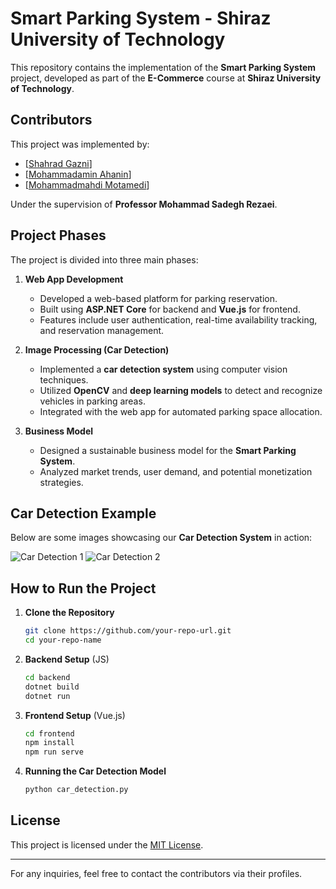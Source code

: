 # Smart Parking System - Shiraz University of Technology

This repository contains the implementation of the **Smart Parking System** project, developed as part of the **E-Commerce** course at **Shiraz University of Technology**.

## Contributors

This project was implemented by:

- [[Shahrad Gazni](https://github.com/Shahrad-Puver)]  
- [[Mohammadamin Ahanin](https://github.com/mohAhanin)]  
- [[Mohammadmahdi Motamedi](https://github.com/Diacko242)]  

Under the supervision of **Professor Mohammad Sadegh Rezaei**.

## Project Phases

The project is divided into three main phases:

1. **Web App Development**  
   - Developed a web-based platform for parking reservation.
   - Built using **ASP.NET Core** for backend and **Vue.js** for frontend.
   - Features include user authentication, real-time availability tracking, and reservation management.

2. **Image Processing (Car Detection)**  
   - Implemented a **car detection system** using computer vision techniques.
   - Utilized **OpenCV** and **deep learning models** to detect and recognize vehicles in parking areas.
   - Integrated with the web app for automated parking space allocation.

3. **Business Model**  
   - Designed a sustainable business model for the **Smart Parking System**.
   - Analyzed market trends, user demand, and potential monetization strategies.

## Car Detection Example

Below are some images showcasing our **Car Detection System** in action:

![Car Detection 1]([path_to_image1.jpg](https://github.com/mohAhanin/e-commerce-project-sutech/blob/main/Car%20Detection%20-%20Computer%20Vision/output1.png))
![Car Detection 2](path_to_image2.jpg)

## How to Run the Project

1. **Clone the Repository**
   ```sh
   git clone https://github.com/your-repo-url.git
   cd your-repo-name
   ```

2. **Backend Setup** (JS)
   ```sh
   cd backend
   dotnet build
   dotnet run
   ```

3. **Frontend Setup** (Vue.js)
   ```sh
   cd frontend
   npm install
   npm run serve
   ```

4. **Running the Car Detection Model**
   ```sh
   python car_detection.py
   ```

## License

This project is licensed under the [MIT License](LICENSE).

---

For any inquiries, feel free to contact the contributors via their profiles.
